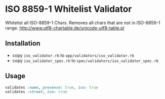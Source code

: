 # ISO 8859-1 Whitelist Validator

Whitelist all ISO-8859-1 Chars. Removes all chars that are not in ISO-8859-1 range.
http://www.utf8-chartable.de/unicode-utf8-table.pl

## Installation

* copy `iso_validator.rb` to `app/validators/iso_validator.rb`
* copy `iso_validator_spec.rb` to `spec/validators/iso_validator_spec.rb`

## Usage

```ruby
validates :name, presence: true, iso: true
validates :street, iso: true
```
